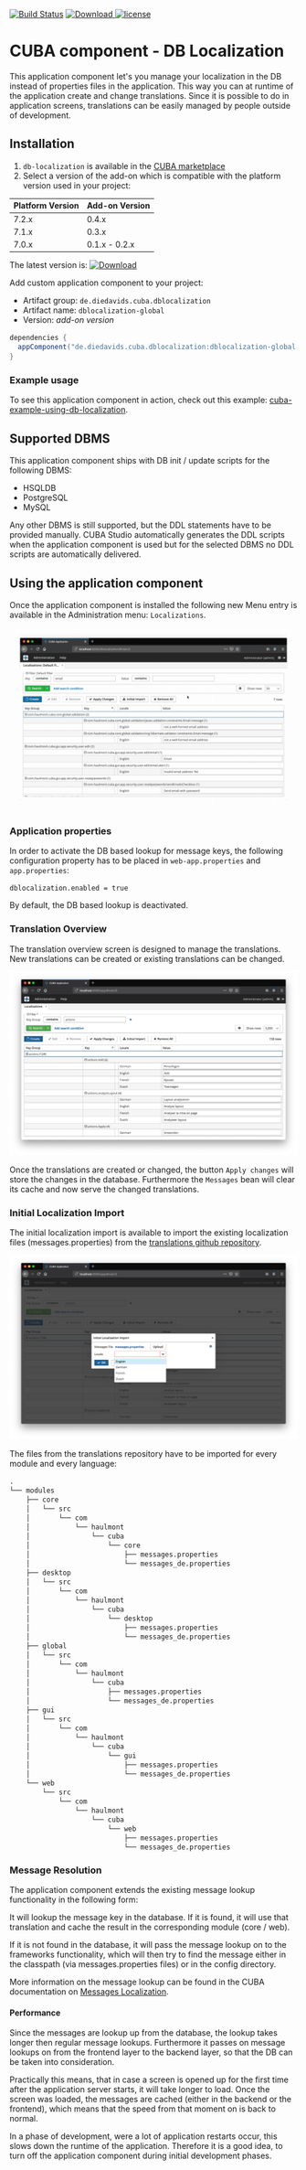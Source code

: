 [![Build Status](https://travis-ci.com/mariodavid/cuba-component-db-localization.svg?branch=master)](https://travis-ci.com/mariodavid/cuba-component-db-localization)
[ ![Download](https://api.bintray.com/packages/mariodavid/cuba-components/cuba-component-db-localization/images/download.svg) ](https://bintray.com/mariodavid/cuba-components/cuba-component-db-localization/_latestVersion)
[![license](https://img.shields.io/badge/license-Apache%20License%202.0-blue.svg?style=flat)](http://www.apache.org/licenses/LICENSE-2.0)

CUBA component - DB Localization
======================

This application component let's you manage your localization in the DB instead of properties files in the application.
This way you can at runtime of the application create and change translations. Since it is possible to do in application
screens, translations can be easily managed by people outside of development.

## Installation

1. `db-localization` is available in the [CUBA marketplace](https://www.cuba-platform.com/marketplace)
2. Select a version of the add-on which is compatible with the platform version used in your project:

| Platform Version | Add-on Version |
| ---------------- | -------------- |
| 7.2.x            | 0.4.x          |
| 7.1.x            | 0.3.x          |
| 7.0.x            | 0.1.x - 0.2.x  |

The latest version is: [ ![Download](https://api.bintray.com/packages/mariodavid/cuba-components/cuba-component-db-localization/images/download.svg) ](https://bintray.com/mariodavid/cuba-components/cuba-component-db-localization/_latestVersion)

Add custom application component to your project:

* Artifact group: `de.diedavids.cuba.dblocalization`
* Artifact name: `dblocalization-global`
* Version: *add-on version*

```groovy
dependencies {
  appComponent("de.diedavids.cuba.dblocalization:dblocalization-global:*addon-version*")
}
```

### Example usage

To see this application component in action, check out this example: [cuba-example-using-db-localization](https://github.com/mariodavid/cuba-example-using-db-localization).


## Supported DBMS

This application component ships with DB init / update scripts for the following DBMS:

* HSQLDB
* PostgreSQL
* MySQL

Any other DBMS is still supported, but the DDL statements have to be provided manually. CUBA Studio automatically
generates the DDL scripts when the application component is used but for the selected DBMS no DDL scripts are automatically
delivered.


## Using the application component

Once the application component is installed the following new Menu entry is available in the Administration menu: `Localizations`.

![overview](https://github.com/mariodavid/cuba-component-db-localization/blob/master/img/0-overview.gif)


### Application properties

In order to activate the DB based lookup for message keys, the following configuration property has to be placed in `web-app.properties` and `app.properties`:

```
dblocalization.enabled = true
```

By default, the DB based lookup is deactivated.

### Translation Overview

The translation overview screen is designed to manage the translations. New translations can be created or existing translations
can be changed.

![translations-overview](https://github.com/mariodavid/cuba-component-db-localization/blob/master/img/1-translations-overview.png)

Once the translations are created or changed, the button `Apply changes` will store the changes in the database. Furthermore
the `Messages` bean will clear its cache and now serve the changed translations.

### Initial Localization Import

The initial localization import is available to import the existing localization files (messages.properties) from the [translations github repository](https://github.com/cuba-platform/translations/).

![initial-localization-import](https://github.com/mariodavid/cuba-component-db-localization/blob/master/img/2-initial-localization-import.png)

The files from the translations repository have to be imported for every module and every language:

```
.
└── modules
    ├── core
    │   └── src
    │       └── com
    │           └── haulmont
    │               └── cuba
    │                   └── core
    │                       ├── messages.properties
    │                       └── messages_de.properties
    ├── desktop
    │   └── src
    │       └── com
    │           └── haulmont
    │               └── cuba
    │                   └── desktop
    │                       ├── messages.properties
    │                       └── messages_de.properties
    ├── global
    │   └── src
    │       └── com
    │           └── haulmont
    │               └── cuba
    │                   ├── messages.properties
    │                   └── messages_de.properties
    ├── gui
    │   └── src
    │       └── com
    │           └── haulmont
    │               └── cuba
    │                   └── gui
    │                       ├── messages.properties
    │                       └── messages_de.properties
    └── web
        └── src
            └── com
                └── haulmont
                    └── cuba
                        └── web
                            ├── messages.properties
                            └── messages_de.properties
```

### Message Resolution

The application component extends the existing message lookup functionality in the following form:

It will lookup the message key in the database. If it is found, it will use that translation and cache the result
in the corresponding module (core / web).

If it is not found in the database, it will pass the message lookup on to the frameworks functionality, which will
then try to find the message either in the classpath (via messages.properties files) or in the config directory.

More information on the message lookup can be found in the CUBA documentation on [Messages Localization](https://doc.cuba-platform.com/manual-7.0/localization.html).

#### Performance

Since the messages are lookup up from the database, the lookup takes longer then regular message lookups.
Furthermore it passes on message lookups on from the frontend layer to the backend layer, so that the DB can be taken into
consideration.

Practically this means, that in case a screen is opened up for the first time after the application server starts,
it will take longer to load. Once the screen was loaded, the messages are cached (either in the backend or the frontend),
which means that the speed from that moment on is back to normal.

In a phase of development, were a lot of application restarts occur, this slows down the runtime of the application.
Therefore it is a good idea, to turn off the application component during initial development phases.

